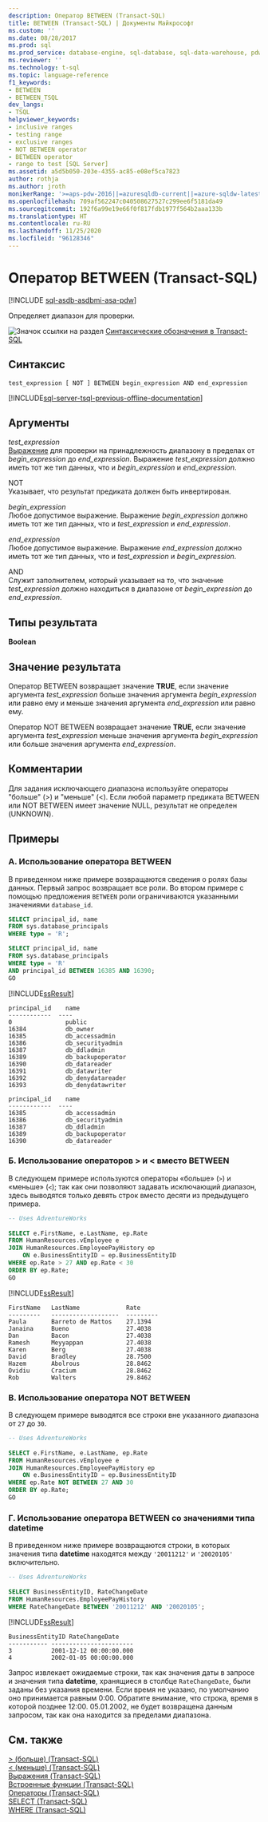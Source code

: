 ```yaml
---
description: Оператор BETWEEN (Transact-SQL)
title: BETWEEN (Transact-SQL) | Документы Майкрософт
ms.custom: ''
ms.date: 08/28/2017
ms.prod: sql
ms.prod_service: database-engine, sql-database, sql-data-warehouse, pdw
ms.reviewer: ''
ms.technology: t-sql
ms.topic: language-reference
f1_keywords:
- BETWEEN
- BETWEEN_TSQL
dev_langs:
- TSQL
helpviewer_keywords:
- inclusive ranges
- testing range
- exclusive ranges
- NOT BETWEEN operator
- BETWEEN operator
- range to test [SQL Server]
ms.assetid: a5d5b050-203e-4355-ac85-e08ef5ca7823
author: rothja
ms.author: jroth
monikerRange: '>=aps-pdw-2016||=azuresqldb-current||=azure-sqldw-latest||>=sql-server-2016||=sqlallproducts-allversions||>=sql-server-linux-2017||=azuresqldb-mi-current'
ms.openlocfilehash: 709af562247c040508627527c299ee6f5181da49
ms.sourcegitcommit: 192f6a99e19e66f0f817fdb1977f564b2aaa133b
ms.translationtype: HT
ms.contentlocale: ru-RU
ms.lasthandoff: 11/25/2020
ms.locfileid: "96128346"
---
```

# <a name="between-transact-sql"></a>Оператор BETWEEN (Transact-SQL)
[!INCLUDE [sql-asdb-asdbmi-asa-pdw](../../includes/applies-to-version/sql-asdb-asdbmi-asa-pdw.md)]

  Определяет диапазон для проверки.  
  
 ![Значок ссылки на раздел](../../database-engine/configure-windows/media/topic-link.gif "Значок ссылки на раздел") [Синтаксические обозначения в Transact-SQL](../../t-sql/language-elements/transact-sql-syntax-conventions-transact-sql.md)  
  
## <a name="syntax"></a>Синтаксис  
  
```syntaxsql
test_expression [ NOT ] BETWEEN begin_expression AND end_expression  
```  
  
[!INCLUDE[sql-server-tsql-previous-offline-documentation](../../includes/sql-server-tsql-previous-offline-documentation.md)]

## <a name="arguments"></a>Аргументы
 *test_expression*  
 [Выражение](../../t-sql/language-elements/expressions-transact-sql.md) для проверки на принадлежность диапазону в пределах от *begin_expression* до *end_expression*. Выражение *test_expression* должно иметь тот же тип данных, что и *begin_expression* и *end_expression*.  
  
 NOT  
 Указывает, что результат предиката должен быть инвертирован.  
  
 *begin_expression*  
 Любое допустимое выражение. Выражение *begin_expression* должно иметь тот же тип данных, что и *test_expression* и *end_expression*.  
  
 *end_expression*  
 Любое допустимое выражение. Выражение *end_expression* должно иметь тот же тип данных, что и *test_expression* и *begin_expression*.  
  
 AND  
 Служит заполнителем, который указывает на то, что значение *test_expression* должно находиться в диапазоне от *begin_expression* до *end_expression*.  
  
## <a name="result-types"></a>Типы результата  
 **Boolean**  
  
## <a name="result-value"></a>Значение результата  
 Оператор BETWEEN возвращает значение **TRUE**, если значение аргумента *test_expression* больше значения аргумента *begin_expression* или равно ему и меньше значения аргумента *end_expression* или равно ему.  
  
 Оператор NOT BETWEEN возвращает значение **TRUE**, если значение аргумента *test_expression* меньше значения аргумента *begin_expression* или больше значения аргумента *end_expression*.  
  
## <a name="remarks"></a>Комментарии  
 Для задания исключающего диапазона используйте операторы "больше" (>) и "меньше" (<). Если любой параметр предиката BETWEEN или NOT BETWEEN имеет значение NULL, результат не определен (UNKNOWN).  
  
## <a name="examples"></a>Примеры  
  
### <a name="a-using-between"></a>A. Использование оператора BETWEEN  
 В приведенном ниже примере возвращаются сведения о ролях базы данных. Первый запрос возвращает все роли. Во втором примере с помощью предложения `BETWEEN` роли ограничиваются указанными значениями `database_id`.  
  
```sql  
SELECT principal_id, name 
FROM sys.database_principals
WHERE type = 'R';

SELECT principal_id, name 
FROM sys.database_principals
WHERE type = 'R'
AND principal_id BETWEEN 16385 AND 16390;
GO  
```  
  
 [!INCLUDE[ssResult](../../includes/ssresult-md.md)]   
```  
principal_id    name
------------  ---- 
0               public
16384           db_owner
16385           db_accessadmin
16386           db_securityadmin
16387           db_ddladmin
16389           db_backupoperator
16390           db_datareader
16391           db_datawriter
16392           db_denydatareader
16393           db_denydatawriter
```  
```  
principal_id    name
------------  ---- 
16385           db_accessadmin
16386           db_securityadmin
16387           db_ddladmin
16389           db_backupoperator
16390           db_datareader
```  
  
### <a name="b-using--and--instead-of-between"></a>Б. Использование операторов > и < вместо BETWEEN  
 В следующем примере используются операторы «больше» (`>`) и «меньше» (`<`); так как они позволяют задавать исключающий диапазон, здесь выводятся только девять строк вместо десяти из предыдущего примера.  
  
```sql  
-- Uses AdventureWorks  
  
SELECT e.FirstName, e.LastName, ep.Rate  
FROM HumanResources.vEmployee e   
JOIN HumanResources.EmployeePayHistory ep   
    ON e.BusinessEntityID = ep.BusinessEntityID  
WHERE ep.Rate > 27 AND ep.Rate < 30  
ORDER BY ep.Rate;  
GO  
```  
  
 [!INCLUDE[ssResult](../../includes/ssresult-md.md)]  
  
 ```  
 FirstName   LastName             Rate  
 ---------   -------------------  ---------  
 Paula       Barreto de Mattos    27.1394  
 Janaina     Bueno                27.4038  
 Dan         Bacon                27.4038  
 Ramesh      Meyyappan            27.4038  
 Karen       Berg                 27.4038  
 David       Bradley              28.7500  
 Hazem       Abolrous             28.8462  
 Ovidiu      Cracium              28.8462  
 Rob         Walters              29.8462  
 ```    
  
### <a name="c-using-not-between"></a>В. Использование оператора NOT BETWEEN  
 В следующем примере выводятся все строки вне указанного диапазона от `27` до `30`.  
  
```sql  
-- Uses AdventureWorks  
  
SELECT e.FirstName, e.LastName, ep.Rate  
FROM HumanResources.vEmployee e   
JOIN HumanResources.EmployeePayHistory ep   
    ON e.BusinessEntityID = ep.BusinessEntityID  
WHERE ep.Rate NOT BETWEEN 27 AND 30  
ORDER BY ep.Rate;  
GO  
```  
  
### <a name="d-using-between-with-datetime-values"></a>Г. Использование оператора BETWEEN со значениями типа datetime  
 В приведенном ниже примере возвращаются строки, в которых значения типа **datetime** находятся между `'20011212'` и `'20020105'` включительно.  
  
```sql  
-- Uses AdventureWorks  
  
SELECT BusinessEntityID, RateChangeDate  
FROM HumanResources.EmployeePayHistory  
WHERE RateChangeDate BETWEEN '20011212' AND '20020105';  
```  
  
 [!INCLUDE[ssResult](../../includes/ssresult-md.md)]  
  
 ```  
 BusinessEntityID RateChangeDate  
 ----------- -----------------------  
 3           2001-12-12 00:00:00.000  
 4           2002-01-05 00:00:00.000  
 ```  
 
 Запрос извлекает ожидаемые строки, так как значения даты в запросе и значения типа **datetime**, хранящиеся в столбце `RateChangeDate`, были заданы без указания времени. Если время не указано, по умолчанию оно принимается равным 0:00. Обратите внимание, что строка, время в которой позднее 12:00. 05.01.2002, не будет возвращена данным запросом, так как она находится за пределами диапазона.  
  
  
## <a name="see-also"></a>См. также  
 [> (больше) (Transact-SQL)](../../t-sql/language-elements/greater-than-transact-sql.md)   
 [&#60; (меньше) (Transact-SQL)](../../t-sql/language-elements/less-than-transact-sql.md)   
 [Выражения (Transact-SQL)](../../t-sql/language-elements/expressions-transact-sql.md)   
 [Встроенные функции (Transact-SQL)](~/t-sql/functions/functions.md)   
 [Операторы (Transact-SQL)](../../t-sql/language-elements/operators-transact-sql.md)   
 [SELECT (Transact-SQL)](../../t-sql/queries/select-transact-sql.md)   
 [WHERE (Transact-SQL)](../../t-sql/queries/where-transact-sql.md)  
  
  


